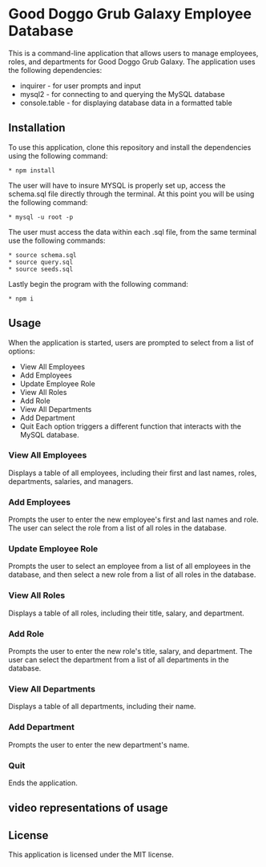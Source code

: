 # Good Doggo Grub Galaxy Employee Database

This is a command-line application that allows users to manage employees, roles, and departments for Good Doggo Grub Galaxy. The application uses the following dependencies:

* inquirer - for user prompts and input
* mysql2 - for connecting to and querying the MySQL database
* console.table - for displaying database data in a formatted table

## Installation
To use this application, clone this repository and install the dependencies using the following command:

    * npm install

The user will have to insure MYSQL is properly set up, access the schema.sql file directly through the terminal. At this point you will be using the following command:

    * mysql -u root -p

The user must access the data within each .sql file, from the same terminal use the following commands:

    * source schema.sql
    * source query.sql
    * source seeds.sql

Lastly begin the program with the following command:

    * npm i

## Usage

When the application is started, users are prompted to select from a list of options:

* View All Employees
* Add Employees
* Update Employee Role
* View All Roles
* Add Role
* View All Departments
* Add Department
* Quit
Each option triggers a different function that interacts with the MySQL database.

### View All Employees
Displays a table of all employees, including their first and last names, roles, departments, salaries, and managers.

### Add Employees
Prompts the user to enter the new employee's first and last names and role. The user can select the role from a list of all roles in the database.

### Update Employee Role
Prompts the user to select an employee from a list of all employees in the database, and then select a new role from a list of all roles in the database.

### View All Roles
Displays a table of all roles, including their title, salary, and department.

### Add Role
Prompts the user to enter the new role's title, salary, and department. The user can select the department from a list of all departments in the database.

### View All Departments
Displays a table of all departments, including their name.

### Add Department
Prompts the user to enter the new department's name.

### Quit
Ends the application.


## video representations of usage 

## License
This application is licensed under the MIT license.
